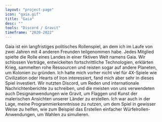```yaml
---
layout: "project-page"
icon: "gaia.gif"
title: "Gaia"
desc: ""
tools: "Discord / Gravit"
timeframe: "2020-2022"
---
```

Gaia ist ein langfristiges politisches Rollenspiel, an dem ich im Laufe von zwei Jahren mit 4 anderen Freunden teilgenommen habe. Jedes Mitglied spielte die Rolle eines Landes in einer fiktiven Welt namens Gaia. Wir schlossen Verträge, entwickelten fortschrittliche Technologien, erklärten Krieg, sammelten rohe Ressourcen und reisten sogar auf andere Planeten, um Kolonien zu gründen. Ich hatte mich vorher nicht viel für 4X-Spiele wie Civilization oder Hearts of Iron interessiert, fand mich aber sehr in dieses Spiel investiert. Wir nutzten Discord, um Reden und internationale Nachrichtenberichte zu schreiben, und die meisten von uns verwendeten auch Designanwendungen wie Gravit, um Flaggen und Kunst der malerischen Ansichten unserer Länder zu erstellen. Ich war auch in der Lage, meine Programmierkenntnisse zu nutzen, um dem Spiel in gewisser Weise zu helfen, wie zum Beispiel das Erstellen einfacher Würfelrollen-Anwendungen, um Wahlen zu simulieren.